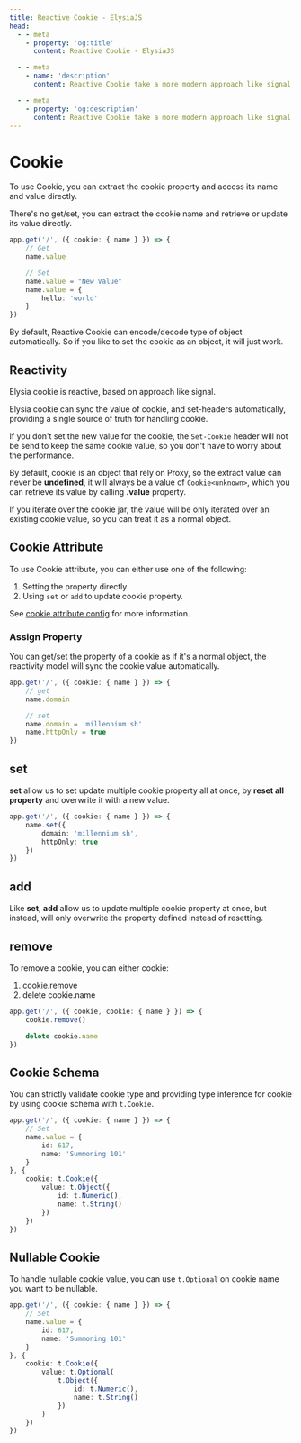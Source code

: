 ```yaml
---
title: Reactive Cookie - ElysiaJS
head:
  - - meta
    - property: 'og:title'
      content: Reactive Cookie - ElysiaJS

  - - meta
    - name: 'description'
      content: Reactive Cookie take a more modern approach like signal to handle cookie with an ergonomic API. There's no 'getCookie', 'setCookie', everything is just a cookie object. When you want to use cookie, you just extract the name and value directly.

  - - meta
    - property: 'og:description'
      content: Reactive Cookie take a more modern approach like signal to handle cookie with an ergonomic API. There's no 'getCookie', 'setCookie', everything is just a cookie object. When you want to use cookie, you just extract the name and value directly.
---
```


# Cookie
To use Cookie, you can extract the cookie property and access its name and value directly.

There's no get/set, you can extract the cookie name and retrieve or update its value directly.
```ts
app.get('/', ({ cookie: { name } }) => {
    // Get
    name.value

    // Set
    name.value = "New Value"
    name.value = {
        hello: 'world'
    }
})
```

By default, Reactive Cookie can encode/decode type of object automatically. So if you like to set the cookie as an object, it will just work.

## Reactivity
Elysia cookie is reactive, based on approach like signal.

Elysia cookie can sync the value of cookie, and set-headers automatically, providing a single source of truth for handling cookie.

If you don't set the new value for the cookie, the `Set-Cookie` header will not be send to keep the same cookie value, so you don't have to worry about the performance.

By default, cookie is an object that rely on Proxy, so the extract value can never be **undefined**, it will always be a value of `Cookie<unknown>`, which you can retrieve its value by calling **.value** property.

If you iterate over the cookie jar, the value will be only iterated over an existing cookie value, so you can treat it as a normal object.

## Cookie Attribute
To use Cookie attribute, you can either use one of the following:
1. Setting the property directly
2. Using `set` or `add` to update cookie property.

See [cookie attribute config](/patterns/cookie-signature#config) for more information.

### Assign Property
You can get/set the property of a cookie as if it's a normal object, the reactivity model will sync the cookie value automatically.

```ts
app.get('/', ({ cookie: { name } }) => {
    // get
    name.domain

    // set
    name.domain = 'millennium.sh'
    name.httpOnly = true
})
```

## set
**set** allow us to set update multiple cookie property all at once, by **reset all property** and overwrite it with a new value.

```ts
app.get('/', ({ cookie: { name } }) => {
    name.set({
        domain: 'millennium.sh',
        httpOnly: true
    })
})
```

## add
Like **set**, **add** allow us to update multiple cookie property at once, but instead, will only overwrite the property defined instead of resetting.

## remove
To remove a cookie, you can either cookie:
1. cookie.remove
2. delete cookie.name

```ts
app.get('/', ({ cookie, cookie: { name } }) => {
    cookie.remove()

    delete cookie.name
})
```

## Cookie Schema
You can strictly validate cookie type and providing type inference for cookie by using cookie schema with `t.Cookie`.

```ts
app.get('/', ({ cookie: { name } }) => {
    // Set
    name.value = {
        id: 617,
        name: 'Summoning 101'
    }
}, {
    cookie: t.Cookie({
        value: t.Object({
            id: t.Numeric(),
            name: t.String()
        })
    })
})
```

## Nullable Cookie
To handle nullable cookie value, you can use `t.Optional` on cookie name you want to be nullable.

```ts
app.get('/', ({ cookie: { name } }) => {
    // Set
    name.value = {
        id: 617,
        name: 'Summoning 101'
    }
}, {
    cookie: t.Cookie({
        value: t.Optional(
            t.Object({
                id: t.Numeric(),
                name: t.String()
            })
        )
    })
})
```
